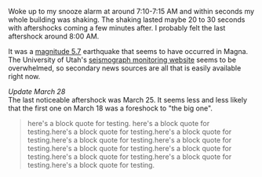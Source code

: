 Woke up to my snooze alarm at around 7:10-7:15 AM and within seconds my whole building was shaking. The shaking lasted maybe 20 to 30 seconds with aftershocks coming a few minutes after. I probably felt the last aftershock around 8:00 AM. 

It was a [magnitude 5.7][sl] earthquake that seems to have occurred in Magna. The University of Utah's [seismograph monitoring website][uu] seems to be overwhelmed, so secondary news sources are all that is easily available right now.

_Update March 28_<br>
The last noticeable aftershock was March 25. It seems less and less likely that the first one on March 18 was a foreshock to "the big one". 

> here's a block quote for testing. here's a block quote for testing.here's a block quote for testing.here's a block quote for testing.here's a block quote for testing.here's a block quote for testing.here's a block quote for testing.here's a block quote for testing.here's a block quote for testing.here's a block quote for testing.here's a block quote for testing.

[sl]: https://www.sltrib.com/news/2020/03/18/earthquake-hits-utahs/
[uu]: https://quake.utah.edu